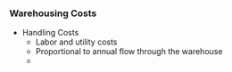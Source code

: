 ### Warehousing Costs
- Handling Costs
	- Labor and utility costs
	- Proportional to annual flow through the warehouse
	- 